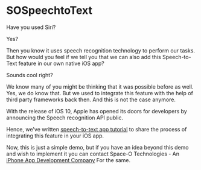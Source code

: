 # SOSpeechtoText
Have you used Siri?

Yes?

Then you know it uses speech recognition technology to perform our tasks. But how would you feel if we tell you that we can also add this Speech-to-Text feature in our own native iOS app?

Sounds cool right?

We know many of you might be thinking that it was possible before as well. Yes, we do know that. But we used to integrate this feature with the help of third party frameworks back then. And this is not the case anymore.

With the release of iOS 10, Apple has opened its doors for developers by announcing the Speech recognition API public.

Hence, we've written [speech-to-text app tutorial](https://www.spaceotechnologies.com/build-speech-to-text-app-siri-ios-10/) to share the process of integrating this feature in your iOS app.

Now, this is just a simple demo, but if you have an idea beyond this demo and wish to implement it you can contact Space-O Technologies - An [iPhone App Development Company](https://www.spaceotechnologies.com/iphone-app-development/
) For the same.
